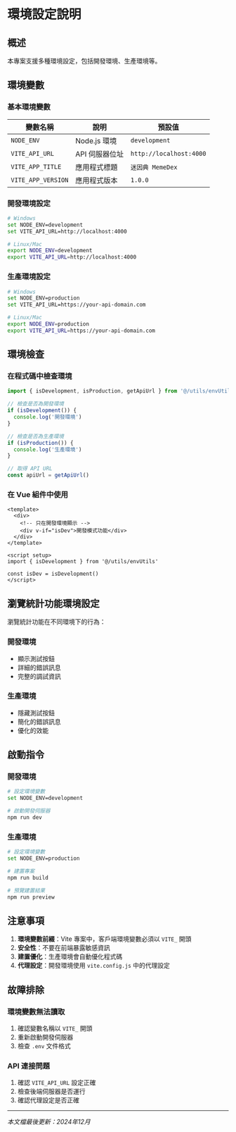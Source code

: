 # 環境設定說明

## 概述

本專案支援多種環境設定，包括開發環境、生產環境等。

## 環境變數

### 基本環境變數

| 變數名稱           | 說明           | 預設值                  |
| ------------------ | -------------- | ----------------------- |
| `NODE_ENV`         | Node.js 環境   | `development`           |
| `VITE_API_URL`     | API 伺服器位址 | `http://localhost:4000` |
| `VITE_APP_TITLE`   | 應用程式標題   | `迷因典 MemeDex`        |
| `VITE_APP_VERSION` | 應用程式版本   | `1.0.0`                 |

### 開發環境設定

```bash
# Windows
set NODE_ENV=development
set VITE_API_URL=http://localhost:4000

# Linux/Mac
export NODE_ENV=development
export VITE_API_URL=http://localhost:4000
```

### 生產環境設定

```bash
# Windows
set NODE_ENV=production
set VITE_API_URL=https://your-api-domain.com

# Linux/Mac
export NODE_ENV=production
export VITE_API_URL=https://your-api-domain.com
```

## 環境檢查

### 在程式碼中檢查環境

```javascript
import { isDevelopment, isProduction, getApiUrl } from '@/utils/envUtils'

// 檢查是否為開發環境
if (isDevelopment()) {
  console.log('開發環境')
}

// 檢查是否為生產環境
if (isProduction()) {
  console.log('生產環境')
}

// 取得 API URL
const apiUrl = getApiUrl()
```

### 在 Vue 組件中使用

```vue
<template>
  <div>
    <!-- 只在開發環境顯示 -->
    <div v-if="isDev">開發模式功能</div>
  </div>
</template>

<script setup>
import { isDevelopment } from '@/utils/envUtils'

const isDev = isDevelopment()
</script>
```

## 瀏覽統計功能環境設定

瀏覽統計功能在不同環境下的行為：

### 開發環境

- 顯示測試按鈕
- 詳細的錯誤訊息
- 完整的調試資訊

### 生產環境

- 隱藏測試按鈕
- 簡化的錯誤訊息
- 優化的效能

## 啟動指令

### 開發環境

```bash
# 設定環境變數
set NODE_ENV=development

# 啟動開發伺服器
npm run dev
```

### 生產環境

```bash
# 設定環境變數
set NODE_ENV=production

# 建置專案
npm run build

# 預覽建置結果
npm run preview
```

## 注意事項

1. **環境變數前綴**：Vite 專案中，客戶端環境變數必須以 `VITE_` 開頭
2. **安全性**：不要在前端暴露敏感資訊
3. **建置優化**：生產環境會自動優化程式碼
4. **代理設定**：開發環境使用 `vite.config.js` 中的代理設定

## 故障排除

### 環境變數無法讀取

1. 確認變數名稱以 `VITE_` 開頭
2. 重新啟動開發伺服器
3. 檢查 `.env` 文件格式

### API 連接問題

1. 確認 `VITE_API_URL` 設定正確
2. 檢查後端伺服器是否運行
3. 確認代理設定是否正確

---

_本文檔最後更新：2024年12月_
